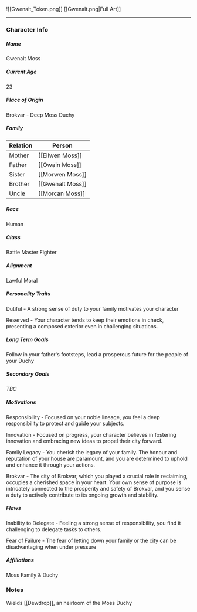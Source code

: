 ![[Gwenalt_Token.png]]
[[Gwenalt.png|Full Art]]

---
### Character Info
##### Name 
Gwenalt Moss
##### Current Age
23
##### Place of Origin
Brokvar - Deep Moss Duchy
##### Family
| Relation | Person |
| ---- | ---- |
| Mother | [[Eilwen Moss]] |
| Father | [[Owain Moss]] |
| Sister | [[Morwen Moss]] |
| Brother | [[Gwenalt Moss]] |
| Uncle | [[Morcan Moss]] |
##### Race
Human
##### Class
Battle Master Fighter
##### Alignment
Lawful Moral
##### Personality Traits
Dutiful - A strong sense of duty to your family motivates your character

Reserved - Your character tends to keep their emotions in check, presenting a composed exterior even in challenging situations.
##### Long Term Goals
Follow in your father's footsteps, lead a prosperous future for the people of your Duchy
##### Secondary Goals
*TBC*
##### Motivations
Responsibility - Focused on your noble lineage, you feel a deep responsibility to protect and guide your subjects.

Innovation - Focused on progress, your character believes in fostering innovation and embracing new ideas to propel their city forward.

Family Legacy - You cherish the legacy of your family. The honour and reputation of your house are paramount, and you are determined to uphold and enhance it through your actions.

Brokvar - The city of Brokvar, which you played a crucial role in reclaiming, occupies a cherished space in your heart. Your own sense of purpose is intricately connected to the prosperity and safety of Brokvar, and you sense a duty to actively contribute to its ongoing growth and stability.
##### Flaws
Inability to Delegate - Feeling a strong sense of responsibility, you find it challenging to delegate tasks to others.

Fear of Failure - The fear of letting down your family or the city can be disadvantaging when under pressure
##### Affiliations
Moss Family & Duchy
### Notes
Wields [[Dewdrop]], an heirloom of the Moss Duchy

